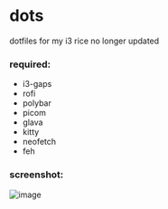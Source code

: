 # dots
dotfiles for my i3 rice
no longer updated

### required:

- i3-gaps
- rofi
- polybar
- picom
- glava
- kitty
- neofetch
- feh

### screenshot:

![image](https://user-images.githubusercontent.com/61390942/143622452-30bcdeea-704b-4ee8-8fb4-3fd027f0e131.png)
